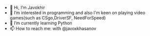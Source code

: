 - 👋 Hi, I’m Javokhir
- 👀 I’m interested in programming and also I'm keen on playing video games(such as CSgo,DriverSF, NeedForSpeed)
- 🌱 I’m currently learning Python
- 📫 How to reach me:  with @javoxkhasanov

<!---
JavohKhasanov/JavohKhasanov is a ✨ special ✨ repository because its `README.md` (this file) appears on your GitHub profile.
You can click the Preview link to take a look at your changes.
--->
